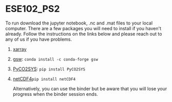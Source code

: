 # ESE102_PS2
To run download the jupyter notebook, .nc and .mat files to your local computer. There are a few packages you will need to install if you haven't already. Follow the instructions on the links below and please reach out to any of us if you have problems.

1. [xarray](https://docs.xarray.dev/en/stable/getting-started-guide/installing.html)
2. [gsw](https://teos-10.github.io/GSW-Python/install.html): ```conda install -c conda-forge gsw```
3. [PyCO2SYS](https://pyco2sys.readthedocs.io/en/latest/): ```pip install PyCO2SYS```
4. [netCDF4](https://unidata.github.io/netcdf4-python/)```pip install netCDF4```

   Alternatively, you can use the binder but be aware that you will lose your progress when the binder session ends.
